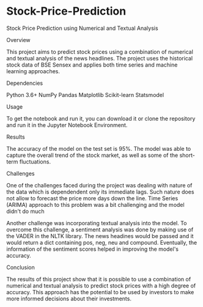 # Stock-Price-Prediction
Stock Price Prediction using Numerical and Textual Analysis

Overview

This project aims to predict stock prices using a combination of numerical and textual analysis of the news headlines. The project uses the historical stock data of BSE Sensex and applies both time series and machine learning approaches.

Dependencies

Python 3.6+
NumPy
Pandas
Matplotlib
Scikit-learn
Statsmodel

Usage

To get the notebook and run it, you can download it or clone the repository and run it in the Jupyter Notebook Environment.


Results

The accuracy of the model on the test set is 95%. The model was able to capture the overall trend of the stock market, as well as some of the short-term fluctuations.

Challenges

One of the challenges faced during the project was dealing with nature of the data which is dependendent only its immediate lags. Such nature does not allow to forecast the price more days down the line. Time Series (ARIMA) approach to this problem was a bit challenging and the model didn't do much

Another challenge was incorporating textual analysis into the model. To overcome this challenge, a sentiment analysis was done by making use of the VADER in the NLTK library. The news headines would be passed and it would return a dict containing pos, neg, neu and compound. Eventually, the information of the sentiment scores helped in improving the model's accuracy.

Conclusion

The results of this project show that it is possible to use a combination of numerical and textual analysis to predict stock prices with a high degree of accuracy. This approach has the potential to be used by investors to make more informed decisions about their investments.
